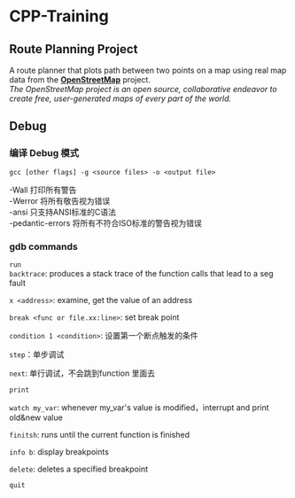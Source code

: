 # CPP-Training

## Route Planning Project
A route planner that plots path between two points on a map using real map data from the **[OpenStreetMap](https://www.openstreetmap.org/)** project.  
*The OpenStreetMap project is an open source, collaborative endeavor to create free, user-generated maps of every part of the world.*

## Debug
### 编译 Debug 模式
```gcc [other flags] -g <source files> -o <output file>```

-Wall 打印所有警告  
-Werror 将所有敬告视为错误  
-ansi 只支持ANSI标准的C语法  
-pedantic-errors 将所有不符合ISO标准的警告视为错误  

### gdb commands
`run`  
`backtrace`: produces a stack trace of the function calls that lead to a seg fault

`x <address>`: examine, get the value of an address

`break <func or file.xx:line>`: set break point

`condition 1 <condition>`: 设置第一个断点触发的条件

`step`：单步调试

`next`: 单行调试，不会跳到function 里面去

`print`

`watch my_var`: whenever my_var's value is modified，interrupt and print old&new value

`finitsh`: runs until the current function is finished

`info b`: display breakpoints

`delete`: deletes a specified breakpoint

`quit`